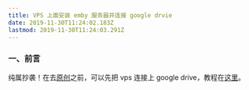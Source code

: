 ```yaml
---
title: VPS 上面安装 emby 服务器并连接 google drvie
date: 2019-11-30T11:24:02.183Z
lastmod: 2019-11-30T11:24:03.291Z
---
```


### 一、前言
纯属抄袭！在去[原创](http://dxz.plus/index.php/2019/11/03/10.html)之前，可以先把 vps 连接上 google drive，教程在[这里](https://suan.su/post/vps%E8%BF%9E%E6%8E%A5-google-drive/)。
